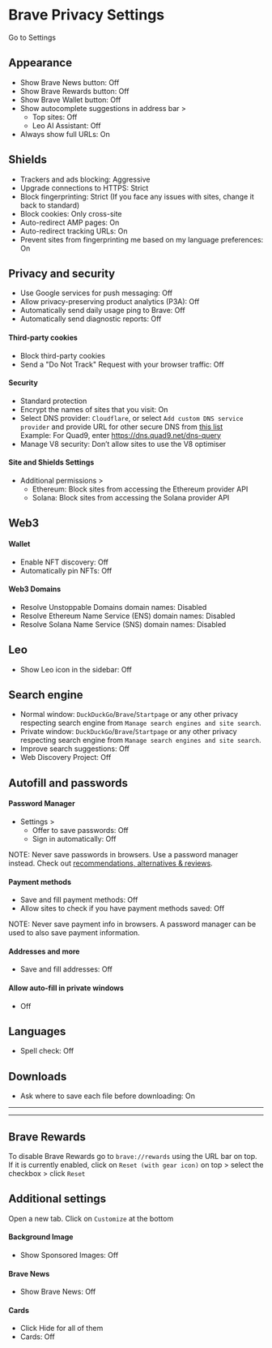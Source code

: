 # Brave Privacy Settings

Go to Settings



## Appearance
- Show Brave News button: Off
- Show Brave Rewards button: Off
- Show Brave Wallet button: Off
- Show autocomplete suggestions in address bar >
  - Top sites: Off
  - Leo AI Assistant: Off
- Always show full URLs: On



## Shields
- Trackers and ads blocking: Aggressive
- Upgrade connections to HTTPS: Strict
- Block fingerprinting: Strict (If you face any issues with sites, change it back to standard)
- Block cookies: Only cross-site
- Auto-redirect AMP pages: On
- Auto-redirect tracking URLs: On
- Prevent sites from fingerprinting me based on my language preferences: On



## Privacy and security
- Use Google services for push messaging: Off
- Allow privacy-preserving product analytics (P3A): Off
- Automatically send daily usage ping to Brave: Off
- Automatically send diagnostic reports: Off

#### Third-party cookies
- Block third-party cookies
- Send a "Do Not Track" Request with your browser traffic: Off

#### Security
- Standard protection
- Encrypt the names of sites that you visit: On
- Select DNS provider: `Cloudflare`, or select `Add custom DNS service provider` and provide URL for other secure DNS from [this list](https://www.privacyguides.org/dns/)
<br>Example: For Quad9, enter https://dns.quad9.net/dns-query
- Manage V8 security: Don’t allow sites to use the V8 optimiser

#### Site and Shields Settings
- Additional permissions >
  - Ethereum: Block sites from accessing the Ethereum provider API
  - Solana: Block sites from accessing the Solana provider API



## Web3

#### Wallet
- Enable NFT discovery: Off
- Automatically pin NFTs: Off

#### Web3 Domains
- Resolve Unstoppable Domains domain names: Disabled
- Resolve Ethereum Name Service (ENS) domain names: Disabled
- Resolve Solana Name Service (SNS) domain names: Disabled



## Leo
- Show Leo icon in the sidebar: Off



## Search engine
- Normal window: `DuckDuckGo`/`Brave`/`Startpage` or any other 
privacy respecting search engine from `Manage search engines and site search`.
- Private window: `DuckDuckGo`/`Brave`/`Startpage` or any other 
privacy respecting search engine from `Manage search engines and site search`.
- Improve search suggestions: Off
- Web Discovery Project: Off



## Autofill and passwords

#### Password Manager
- Settings >
  - Offer to save passwords: Off
  - Sign in automatically: Off

NOTE: Never save passwords in browsers. Use a password manager instead. Check out [recommendations, alternatives & reviews](https://github.com/StellarSand/privacy-settings#recommendations-alternatives--reviews).

#### Payment methods
- Save and fill payment methods: Off
- Allow sites to check if you have payment methods saved: Off

NOTE: Never save payment info in browsers. A password manager can be used to also save payment information.

#### Addresses and more
- Save and fill addresses: Off

#### Allow auto-fill in private windows
- Off



## Languages
- Spell check: Off



## Downloads
- Ask where to save each file before downloading: On


---
---


## Brave Rewards
To disable Brave Rewards go to `brave://rewards` using the URL bar on top.
<br>If it is currently enabled, click on `Reset (with gear icon)` on top > select the checkbox > click `Reset`


## Additional settings
Open a new tab. Click on `Customize` at the bottom

#### Background Image
- Show Sponsored Images: Off

#### Brave News
- Show Brave News: Off

#### Cards
- Click Hide for all of them
- Cards: Off
